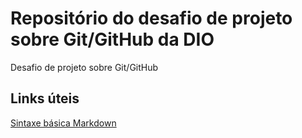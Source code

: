 # Repositório do desafio de projeto sobre Git/GitHub da DIO
Desafio de projeto sobre Git/GitHub

## Links úteis 
[Sintaxe básica Markdown](https://www.markdownguide.org/basic-syntax/)
